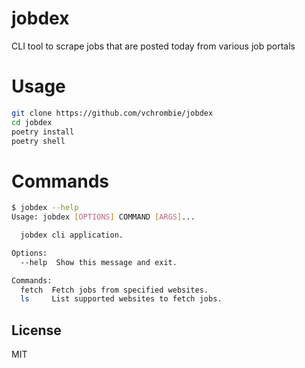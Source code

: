 # jobdex

CLI tool to scrape jobs that are posted today from various job portals

# Usage

```bash
git clone https://github.com/vchrombie/jobdex
cd jobdex
poetry install
poetry shell
```

# Commands

```bash
$ jobdex --help
Usage: jobdex [OPTIONS] COMMAND [ARGS]...

  jobdex cli application.

Options:
  --help  Show this message and exit.

Commands:
  fetch  Fetch jobs from specified websites.
  ls     List supported websites to fetch jobs.
```

## License

MIT
